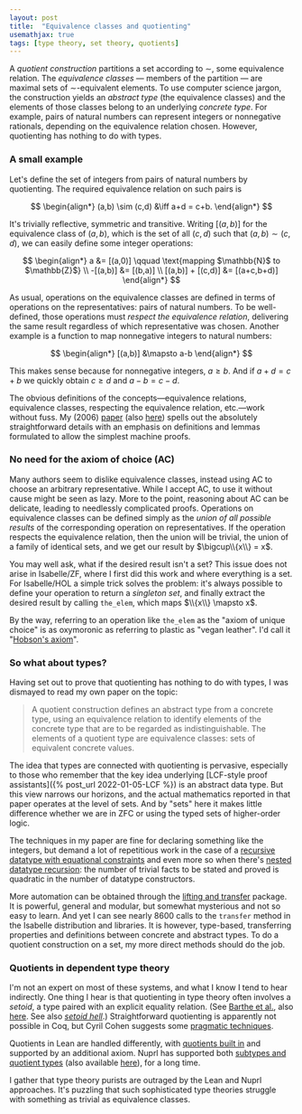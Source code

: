 ```yaml
---
layout: post
title:  "Equivalence classes and quotienting"
usemathjax: true 
tags: [type theory, set theory, quotients]
---
```


A *quotient construction* partitions a set according to ∼, some equivalence relation. The *equivalence classes* — members of the partition — are maximal sets of ∼-equivalent elements. To use computer science jargon, the construction yields an *abstract type* (the equivalence classes) and the elements of those classes belong to an underlying *concrete type*.
For example, pairs of natural numbers can represent integers or nonnegative rationals, depending on the equivalence relation chosen.
However, quotienting has nothing to do with types.

### A small example

Let's define the set of integers from pairs of natural numbers by quotienting. 
The required equivalence relation on such pairs is

$$
\begin{align*}
 (a,b) \sim (c,d) &\iff a+d = c+b. 
\end{align*}
$$

It's trivially reflective, symmetric and transitive. Writing $[(a,b)]$ for the equivalence class of $(a,b)$, which is the set of all $(c,d)$ such that $(a,b) \sim (c,d)$, we can easily define some integer operations:

$$
\begin{align*}
a &= [(a,0)] \qquad \text{mapping $\mathbb{N}$ to $\mathbb{Z}$} \\
-[(a,b)] &= [(b,a)] \\
[(a,b)] + [(c,d)] &= [(a+c,b+d)] 
\end{align*}
$$

As usual, operations on the equivalence classes are defined in terms of operations on the representatives: pairs of natural numbers. To be well-defined, those operations must *respect the equivalence relation*, delivering the same result regardless of which representative was chosen. Another example is a function to map nonnegative integers to natural numbers:

$$
\begin{align*}
[(a,b)] &\mapsto a-b
\end{align*}
$$

This makes sense because for nonnegative integers, $a\ge b$.
And if $a+d = c+b$ we quickly obtain $c\ge d$ and $a-b=c-d$.

The obvious definitions of the concepts—equivalence relations, equivalence classes, respecting the equivalence relation, etc.—work without fuss. My (2006) [paper](https://dl.acm.org/doi/10.1145/1183278.1183280) (also
[here](https://arxiv.org/abs/1907.07591)) spells out the absolutely straightforward details with an emphasis on definitions and lemmas formulated to allow the simplest machine proofs.


### No need for the axiom of choice (AC)

Many authors seem to dislike equivalence classes, instead using AC to choose an arbitrary representative. While I accept AC, to use it without cause might be seen as lazy. More to the point, reasoning about AC can be delicate, leading to needlessly complicated proofs. Operations on equivalence classes can be defined simply as the *union of all possible results* of the corresponding operation on representatives. If the operation respects the equivalence relation, then the union will be trivial, the union of a family of identical sets, and we get our result by $\bigcup\\{x\\} = x$.

You may well ask, what if the desired result isn't a set? This issue does not arise in Isabelle/ZF, where I first did this work and where everything is a set. For Isabelle/HOL a simple trick solves the problem: it's always possible to define your operation to return a *singleton set*, and finally extract the desired result by calling `the_elem`, which maps $\\{x\\} \mapsto x$.

By the way, referring to an operation like `the_elem` as the "axiom of unique choice" is as oxymoronic as referring to plastic as "vegan leather".
I'd call it "[Hobson's axiom](https://en.wikipedia.org/wiki/Hobson%27s_choice)".

### So what about types?

Having set out to prove that quotienting has nothing to do with types, I was dismayed to read my own paper on the topic:

> A quotient construction defines an abstract type from a concrete type, using an equivalence relation to identify elements of the concrete type that are to be regarded as indistinguishable. The elements of a quotient type are equivalence classes: sets of equivalent concrete values.

The idea that types are connected with quotienting is pervasive, especially 
to those who remember that the key idea underlying [LCF-style proof assistants]({% post_url 2022-01-05-LCF %}) is an abstract data type.
But this view narrows our horizons, and the actual mathematics reported in that paper operates at the level of sets.
And by "sets" here it makes little difference whether we are in ZFC or using the typed sets of higher-order logic.

The techniques in my paper are fine for declaring something like the integers, but demand a lot of repetitious work in the case of a [recursive datatype with equational constraints](https://isabelle.in.tum.de/library/HOL/HOL-Induct/QuoDataType.html) and even more so when there's [nested datatype recursion](https://isabelle.in.tum.de/library/HOL/HOL-Induct/QuoNestedDataType.html):
the number of trivial facts to be stated and proved is quadratic in the number of datatype constructors. 

More automation can be obtained through the [lifting and transfer](https://rdcu.be/cI622) package.
It is powerful, general and modular, but somewhat mysterious and not so easy to learn. And yet I can see nearly 8600 calls to the `transfer` method in the Isabelle distribution and libraries.
It is however, type-based, transferring properties and definitions between concrete and abstract types.
To do a quotient construction on a set, my more direct methods should do the job.


### Quotients in dependent type theory

I'm not an expert on most of these systems, and what I know I tend to hear indirectly. One thing I hear is that quotienting in type theory often involves a *setoid*, a type paired with an explicit equality relation. (See [Barthe et al.](https://doi.org/10.1017/S0956796802004501), also [here](https://hal.archives-ouvertes.fr/hal-01124972).
See also [*setoid hell*](https://www.google.com/search?client=safari&rls=10_15_7&q=setoid+hell&ie=UTF-8&oe=UTF-8).)
Straightforward quotienting is apparently not possible in Coq, 
but Cyril Cohen suggests some [pragmatic techniques](https://rdcu.be/cI1i6).

Quotients in Lean are handled differently, with [quotients built in](https://leanprover.github.io/theorem_proving_in_lean/axioms_and_computation.html#quotients) and supported by an additional axiom.
Nuprl has supported both [subtypes and quotient types](https://doi.org/10.1016/j.jal.2005.10.005) (also available [here](https://www.cs.cornell.edu/courses/cs4860/2018sp/lecture-notes/ICTT.pdf)), for a long time.

I gather that type theory purists are outraged by the Lean and Nuprl approaches.
It's puzzling that such sophisticated type theories struggle with something as trivial as equivalence classes.
